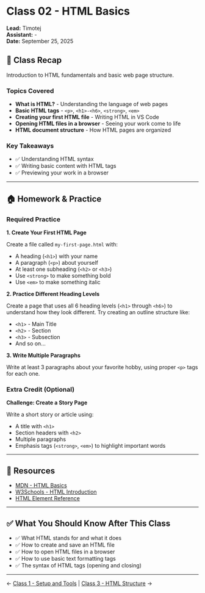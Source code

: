 # Class 02 - HTML Basics

**Lead:** Timotej  
**Assistant:** -  
**Date:** September 25, 2025

## 📝 Class Recap

Introduction to HTML fundamentals and basic web page structure.

### Topics Covered

- **What is HTML?** - Understanding the language of web pages
- **Basic HTML tags** - `<p>`, `<h1>-<h6>`, `<strong>`, `<em>`
- **Creating your first HTML file** - Writing HTML in VS Code
- **Opening HTML files in a browser** - Seeing your work come to life
- **HTML document structure** - How HTML pages are organized

### Key Takeaways

- ✅ Understanding HTML syntax
- ✅ Writing basic content with HTML tags
- ✅ Previewing your work in a browser

---

## 🏠 Homework & Practice

### Required Practice

**1. Create Your First HTML Page**

Create a file called `my-first-page.html` with:
- A heading (`<h1>`) with your name
- A paragraph (`<p>`) about yourself
- At least one subheading (`<h2>` or `<h3>`)
- Use `<strong>` to make something bold
- Use `<em>` to make something italic

**2. Practice Different Heading Levels**

Create a page that uses all 6 heading levels (`<h1>` through `<h6>`) to understand how they look different. Try creating an outline structure like:
- `<h1>` - Main Title
- `<h2>` - Section
- `<h3>` - Subsection
- And so on...

**3. Write Multiple Paragraphs**

Write at least 3 paragraphs about your favorite hobby, using proper `<p>` tags for each one.

### Extra Credit (Optional)

**Challenge: Create a Story Page**

Write a short story or article using:
- A title with `<h1>`
- Section headers with `<h2>`
- Multiple paragraphs
- Emphasis tags (`<strong>`, `<em>`) to highlight important words

---

## 📖 Resources

- [MDN - HTML Basics](https://developer.mozilla.org/en-US/docs/Learn/Getting_started_with_the_web/HTML_basics)
- [W3Schools - HTML Introduction](https://www.w3schools.com/html/html_intro.asp)
- [HTML Element Reference](https://htmlreference.io/)

---

## ✅ What You Should Know After This Class

- ✅ What HTML stands for and what it does
- ✅ How to create and save an HTML file
- ✅ How to open HTML files in a browser
- ✅ How to use basic text formatting tags
- ✅ The syntax of HTML tags (opening and closing)

---

← [Class 1 - Setup and Tools](../01-setup-html/) | [Class 3 - HTML Structure](../03-html-structure/) →
